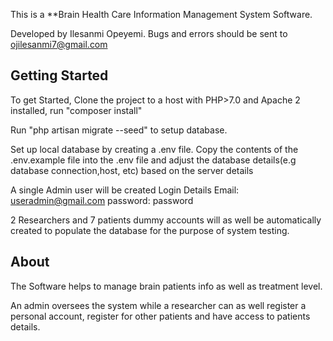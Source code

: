 This is a **Brain Health Care Information Management System Software. 

Developed by Ilesanmi Opeyemi. Bugs and errors should be sent to ojilesanmi7@gmail.com

## Getting Started

To get Started, Clone the project to a host with PHP>7.0 and Apache 2 installed, run "composer install"

Run "php artisan migrate --seed" to setup database.

Set up local database by creating a .env file. Copy the contents of the .env.example file into the .env file and adjust the database details(e.g database connection,host, etc) based on the server details

A single Admin user will be created
Login Details 
Email: useradmin@gmail.com
password: password

2 Researchers and 7 patients dummy accounts will as well be automatically created to populate the database for the purpose of system testing.

## About
The Software helps to manage brain patients info as well as treatment level.

An admin oversees the system while a researcher can as well register a personal account, register for other patients and have access to patients details.

